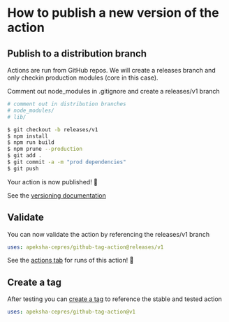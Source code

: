 # How to publish a new version of the action

## Publish to a distribution branch

Actions are run from GitHub repos. We will create a releases branch and only checkin production modules (core in this case).

Comment out node_modules in .gitignore and create a releases/v1 branch

```bash
# comment out in distribution branches
# node_modules/
# lib/
```

```bash
$ git checkout -b releases/v1
$ npm install
$ npm run build
$ npm prune --production
$ git add .
$ git commit -a -m "prod dependencies"
$ git push
```

Your action is now published! :rocket:

See the [versioning documentation](https://github.com/actions/toolkit/blob/master/docs/action-versioning.md)

## Validate

You can now validate the action by referencing the releases/v1 branch

```yaml
uses: apeksha-cepres/github-tag-action@releases/v1
```

See the [actions tab](https://github.com/actions/javascript-action/actions) for runs of this action! :rocket:

## Create a tag

After testing you can [create a tag](https://github.com/actions/toolkit/blob/master/docs/action-versioning.md) to reference the stable and tested action

```yaml
uses: apeksha-cepres/github-tag-action@v1
```
